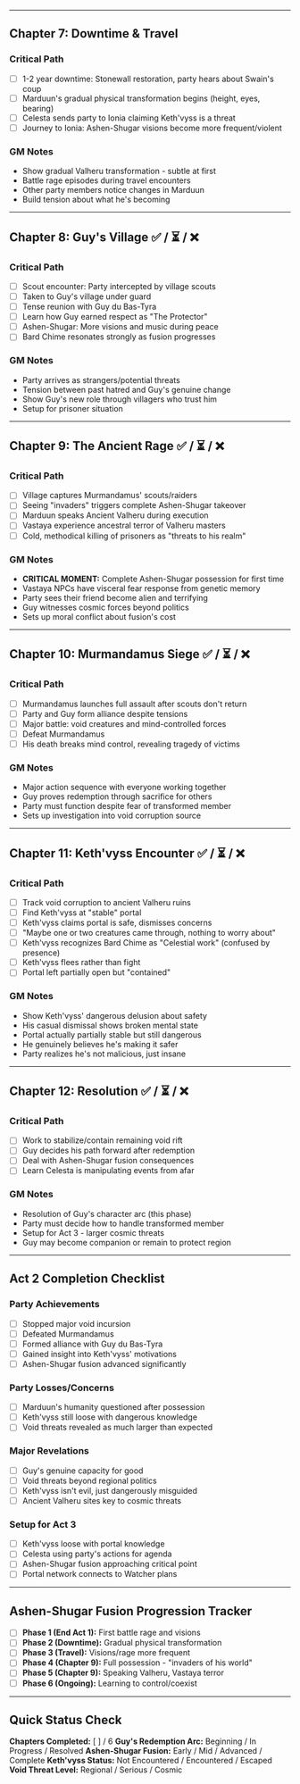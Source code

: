 
---

## Chapter 7: Downtime & Travel

### Critical Path
- [ ] 1-2 year downtime: Stonewall restoration, party hears about Swain's coup
- [ ] Marduun's gradual physical transformation begins (height, eyes, bearing)
- [ ] Celesta sends party to Ionia claiming Keth'vyss is a threat
- [ ] Journey to Ionia: Ashen-Shugar visions become more frequent/violent

### GM Notes
- Show gradual Valheru transformation - subtle at first
- Battle rage episodes during travel encounters
- Other party members notice changes in Marduun
- Build tension about what he's becoming

---

## Chapter 8: Guy's Village ✅ / ⏳ / ❌

### Critical Path
- [ ] Scout encounter: Party intercepted by village scouts
- [ ] Taken to Guy's village under guard
- [ ] Tense reunion with Guy du Bas-Tyra
- [ ] Learn how Guy earned respect as "The Protector"
- [ ] Ashen-Shugar: More visions and music during peace
- [ ] Bard Chime resonates strongly as fusion progresses

### GM Notes
- Party arrives as strangers/potential threats
- Tension between past hatred and Guy's genuine change
- Show Guy's new role through villagers who trust him
- Setup for prisoner situation

---

## Chapter 9: The Ancient Rage ✅ / ⏳ / ❌

### Critical Path
- [ ] Village captures Murmandamus' scouts/raiders
- [ ] Seeing "invaders" triggers complete Ashen-Shugar takeover
- [ ] Marduun speaks Ancient Valheru during execution
- [ ] Vastaya experience ancestral terror of Valheru masters
- [ ] Cold, methodical killing of prisoners as "threats to his realm"

### GM Notes
- **CRITICAL MOMENT:** Complete Ashen-Shugar possession for first time
- Vastaya NPCs have visceral fear response from genetic memory
- Party sees their friend become alien and terrifying
- Guy witnesses cosmic forces beyond politics
- Sets up moral conflict about fusion's cost

---

## Chapter 10: Murmandamus Siege ✅ / ⏳ / ❌

### Critical Path
- [ ] Murmandamus launches full assault after scouts don't return
- [ ] Party and Guy form alliance despite tensions
- [ ] Major battle: void creatures and mind-controlled forces
- [ ] Defeat Murmandamus
- [ ] His death breaks mind control, revealing tragedy of victims

### GM Notes
- Major action sequence with everyone working together
- Guy proves redemption through sacrifice for others
- Party must function despite fear of transformed member
- Sets up investigation into void corruption source

---

## Chapter 11: Keth'vyss Encounter ✅ / ⏳ / ❌

### Critical Path
- [ ] Track void corruption to ancient Valheru ruins
- [ ] Find Keth'vyss at "stable" portal
- [ ] Keth'vyss claims portal is safe, dismisses concerns
- [ ] "Maybe one or two creatures came through, nothing to worry about"
- [ ] Keth'vyss recognizes Bard Chime as "Celestial work" (confused by presence)
- [ ] Keth'vyss flees rather than fight
- [ ] Portal left partially open but "contained"

### GM Notes
- Show Keth'vyss' dangerous delusion about safety
- His casual dismissal shows broken mental state
- Portal actually partially stable but still dangerous
- He genuinely believes he's making it safer
- Party realizes he's not malicious, just insane

---

## Chapter 12: Resolution ✅ / ⏳ / ❌

### Critical Path
- [ ] Work to stabilize/contain remaining void rift
- [ ] Guy decides his path forward after redemption
- [ ] Deal with Ashen-Shugar fusion consequences
- [ ] Learn Celesta is manipulating events from afar

### GM Notes
- Resolution of Guy's character arc (this phase)
- Party must decide how to handle transformed member
- Setup for Act 3 - larger cosmic threats
- Guy may become companion or remain to protect region

---

## Act 2 Completion Checklist

### Party Achievements
- [ ] Stopped major void incursion
- [ ] Defeated Murmandamus
- [ ] Formed alliance with Guy du Bas-Tyra
- [ ] Gained insight into Keth'vyss' motivations
- [ ] Ashen-Shugar fusion advanced significantly

### Party Losses/Concerns
- [ ] Marduun's humanity questioned after possession
- [ ] Keth'vyss still loose with dangerous knowledge
- [ ] Void threats revealed as much larger than expected

### Major Revelations
- [ ] Guy's genuine capacity for good
- [ ] Void threats beyond regional politics
- [ ] Keth'vyss isn't evil, just dangerously misguided
- [ ] Ancient Valheru sites key to cosmic threats

### Setup for Act 3
- [ ] Keth'vyss loose with portal knowledge
- [ ] Celesta using party's actions for agenda
- [ ] Ashen-Shugar fusion approaching critical point
- [ ] Portal network connects to Watcher plans

---

## Ashen-Shugar Fusion Progression Tracker

- [ ] **Phase 1 (End Act 1):** First battle rage and visions
- [ ] **Phase 2 (Downtime):** Gradual physical transformation
- [ ] **Phase 3 (Travel):** Visions/rage more frequent
- [ ] **Phase 4 (Chapter 9):** Full possession - "invaders of his world"
- [ ] **Phase 5 (Chapter 9):** Speaking Valheru, Vastaya terror
- [ ] **Phase 6 (Ongoing):** Learning to control/coexist

---

## Quick Status Check

**Chapters Completed:** [ ] / 6
**Guy's Redemption Arc:** Beginning / In Progress / Resolved
**Ashen-Shugar Fusion:** Early / Mid / Advanced / Complete
**Keth'vyss Status:** Not Encountered / Encountered / Escaped
**Void Threat Level:** Regional / Serious / Cosmic